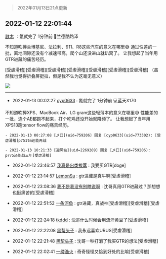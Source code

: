 > 2022年01月13日21点更新
<link rel="stylesheet" href="https://cdn.jsdelivr.net/gh/taotie6/sampleJSON@main/css/photo_show.css">
<meta name="referrer" content="no-referrer" />


 ## 2022-01-12 22:01:44 

 [㪚木](https://www.coolapk.com/feed/32779366?shareKey=ZDIwZmFiNzQ0ZWEyNjFkZWVjNWY~) ：氪就完了
1分钟前   🚗兰德酷路泽

不知道吹捧兰博基尼、法拉利、911、R8这些汽车的意义在哪里😅
通过性差的一批，离地间隙还没有个减速带高，爬个山还没进山就趴窝了。
让我想起了当年用GTR进藏的痛苦经历。<!--break-->

[受虐滑稽][受虐滑稽][受虐滑稽][受虐滑稽][受虐滑稽][受虐滑稽][受虐滑稽]
（虽然我也觉得折叠屏挺拉，但是我不认为这毫无意义） 

<div class="album">
<img class="img-item" src="http://image.coolapk.com/feed/2018/1217/07/1081091_1545003920_5732@216x196.gif" />
</div>

 ------- 

- 2022-01-13 00:02:27 [cyp0633](uid=773302) : 氪就完了
1分钟前 💻蓝天X170

不知道吹捧XPS、MacBook Air、LG gram这些轻薄本的意义在哪里😅
性能差的一批，连个AE都跑不起来，打个吃鸡还没开始就降频了。
让我想起了当年用XPS13跑tensor flow的痛苦经历。 

    - 2022-01-13 00:27:08 [乄囗](uid=759206) 回复 [cyp0633](uid=773302): [受虐滑稽]p751tm还能再战 

    - 2022-01-13 10:21:33 [迎风坡](uid=2269289) 回复 [乄囗](uid=759206): p775还能战三年[受虐滑稽] 

- 2022-01-12 23:46:57 [我真是出类拔萃](uid=2150297) : 我要买GTR[doge] 

- 2022-01-12 23:14:57 [LemonSu](uid=2774134) : gtr进藏是真牛啊[受虐滑稽] 

- 2022-01-12 23:08:36 [我不是我没有别瞎说啊](uid=2231912) : 沈哥真用GTR进藏过？那想想也挺痛苦的[受虐滑稽] 

- 2022-01-12 22:51:52 [一条河鱼](uid=1797408) : gtr进藏，真战神[受虐滑稽][受虐滑稽][受虐滑稽] 

- 2022-01-12 22:24:18 [tkddd](uid=2993456) : 沈哥什么时候会用流汗黄豆了[受虐滑稽] 

- 2022-01-12 22:22:08 [黑帮头子](uid=2838832) : 我永远喜欢URUS[受虐滑稽] 

- 2022-01-12 22:21:48 [黑帮头子](uid=2838832) : 沈哥一秒打消了我买GTR的想法[受虐滑稽] 

- 2022-01-12 22:02:41 [一缕渔火](uid=828554) : 奇奇怪怪又恰到好处的比喻[受虐滑稽] 

